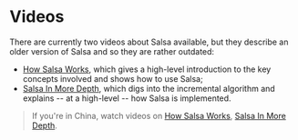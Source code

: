 # Videos

There are currently two videos about Salsa available, but they describe an older version of Salsa and so they are rather outdated:

- [How Salsa Works](https://youtu.be/_muY4HjSqVw), which gives a
  high-level introduction to the key concepts involved and shows how
  to use Salsa;
- [Salsa In More Depth](https://www.youtube.com/watch?v=i_IhACacPRY),
  which digs into the incremental algorithm and explains -- at a
  high-level -- how Salsa is implemented.

> If you're in China, watch videos on [How Salsa Works](https://www.bilibili.com/video/BV1Df4y1A7t3/), [Salsa In More Depth](https://www.bilibili.com/video/BV1AM4y1G7E4/).
